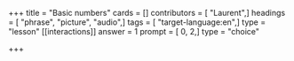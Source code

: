 +++
title = "Basic numbers"
cards = []
contributors = [ "Laurent",]
headings = [ "phrase", "picture", "audio",]
tags = [ "target-language:en",]
type = "lesson"
[[interactions]]
answer = 1
prompt = [ 0, 2,]
type = "choice"

+++
